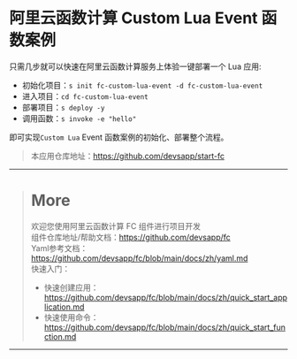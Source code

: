 # 阿里云函数计算 Custom Lua Event 函数案例

只需几步就可以快速在阿里云函数计算服务上体验一键部署一个 Lua 应用:

- 初始化项目：`s init fc-custom-lua-event -d fc-custom-lua-event`
- 进入项目：`cd fc-custom-lua-event`
- 部署项目：`s deploy -y`
- 调用函数：`s invoke -e "hello"`

即可实现`Custom Lua` Event 函数案例的初始化、部署整个流程。

> 本应用仓库地址：https://github.com/devsapp/start-fc

------------------------------------
> # More
> 欢迎您使用阿里云函数计算 FC 组件进行项目开发   
> 组件仓库地址/帮助文档：https://github.com/devsapp/fc   
> Yaml参考文档：https://github.com/devsapp/fc/blob/main/docs/zh/yaml.md   
> 快速入门：
>   - 快速创建应用：https://github.com/devsapp/fc/blob/main/docs/zh/quick_start_application.md
>   - 快速使用命令：https://github.com/devsapp/fc/blob/main/docs/zh/quick_start_function.md
------------------------------------
